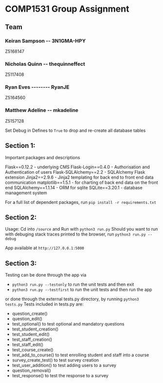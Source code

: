 # COMP1531 Group Assignment

## Team

### Keiran Sampson	--  3N1GMA-HPY 		
Z5168147		

### Nicholas Quinn	--  thequinneffect		
Z5117408		

### Ryan Eves --------  RyanJE
Z5164560		

### Matthew Adeline	--  mkadeline	
Z5157128		

Set Debug in Defines to ```True``` to drop and re-create all database tables

## Section 1:
Important packages and descriptions

Flask==0.12.2 - underlying CMS
Flask-Login==0.4.0 - Authorisation and Authentication of users
Flask-SQLAlchemy==2.2 - SQLAlchemy Flask extension
Jinja2==2.9.6 - Jinja2 templating for back end to front end data communication
matplotlib==1.5.1 - for charting of back end data on the front end
SQLAlchemy==1.1.14 - ORM for sqlite
SQLite==3.20.1 - database management system

For a full list of dependent packages, run ```pip install -r requirements.txt```



## Section 2:
Usage: Cd into ```/source``` and Run with ```python3 run.py```
Should you want to run with debuging stack traces printed to the browser, run ```python3 run.py --debug```

App available at ```http://127.0.0.1:5000```

## Section 3:
Testing can be done through the app via
- ```python3 run.py --testonly``` to run the unit tests and then exit
- ```python3 run.py --testfirst``` to run the unit tests and then run the app

or done through the external tests.py directory, by running ```python3 tests.py```
Tests included in tests.py are:
- question_create()
- question_edit()
- test_optional() to test optional and mandatory questions
- test_student_creation() 
- test_student_edit()
- test_staff_creation() 
- test_staff_edit()
- test_course_create()
- test_add_to_course() to test enrolling student and staff into a course
- survey_create_test() to test survey creation
- test_user_addition() to test adding users to a survey
- question_removal()
- test_response() to test the response to a survey


